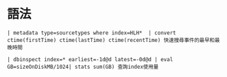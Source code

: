 語法 
===
    | metadata type=sourcetypes where index=HLH*  | convert ctime(firstTime) ctime(lastTime) ctime(recentTime) 快速搜尋事件的最早和最晚時間
    
    | dbinspect index=* earliest=-1d@d latest=-0d@d | eval GB=sizeOnDiskMB/1024| stats sum(GB) 查詢index使用量
